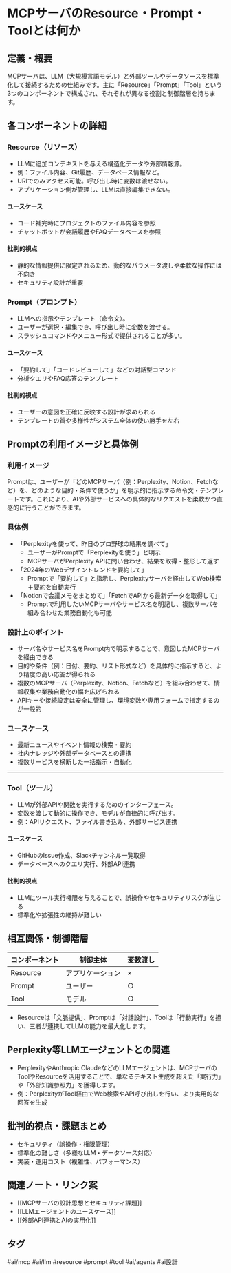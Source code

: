 # MCPサーバのResource・Prompt・Toolとは何か

## 定義・概要
MCPサーバは、LLM（大規模言語モデル）と外部ツールやデータソースを標準化して接続するための仕組みです。主に「Resource」「Prompt」「Tool」という3つのコンポーネントで構成され、それぞれが異なる役割と制御階層を持ちます。

## 各コンポーネントの詳細

### Resource（リソース）
- LLMに追加コンテキストを与える構造化データや外部情報源。
- 例：ファイル内容、Git履歴、データベース情報など。
- URIでのみアクセス可能。呼び出し時に変数は渡せない。
- アプリケーション側が管理し、LLMは直接編集できない。

#### ユースケース
- コード補完時にプロジェクトのファイル内容を参照
- チャットボットが会話履歴やFAQデータベースを参照

#### 批判的視点
- 静的な情報提供に限定されるため、動的なパラメータ渡しや柔軟な操作には不向き
- セキュリティ設計が重要

### Prompt（プロンプト）
- LLMへの指示やテンプレート（命令文）。
- ユーザーが選択・編集でき、呼び出し時に変数を渡せる。
- スラッシュコマンドやメニュー形式で提供されることが多い。

#### ユースケース
- 「要約して」「コードレビューして」などの対話型コマンド
- 分析クエリやFAQ応答のテンプレート

#### 批判的視点
- ユーザーの意図を正確に反映する設計が求められる
- テンプレートの質や多様性がシステム全体の使い勝手を左右

## Promptの利用イメージと具体例

### 利用イメージ
Promptは、ユーザーが「どのMCPサーバ（例：Perplexity、Notion、Fetchなど）を、どのような目的・条件で使うか」を明示的に指示する命令文・テンプレートです。これにより、AIや外部サービスへの具体的なリクエストを柔軟かつ直感的に行うことができます。

### 具体例
- 「Perplexityを使って、昨日のプロ野球の結果を調べて」
  - ユーザーがPromptで「Perplexityを使う」と明示
  - MCPサーバがPerplexity APIに問い合わせ、結果を取得・整形して返す
- 「2024年のWebデザイントレンドを要約して」
  - Promptで「要約して」と指示し、Perplexityサーバを経由してWeb検索＋要約を自動実行
- 「Notionで会議メモをまとめて」「FetchでAPIから最新データを取得して」
  - Promptで利用したいMCPサーバやサービス名を明記し、複数サーバを組み合わせた業務自動化も可能

### 設計上のポイント
- サーバ名やサービス名をPrompt内で明示することで、意図したMCPサーバを経由できる
- 目的や条件（例：日付、要約、リスト形式など）を具体的に指示すると、より精度の高い応答が得られる
- 複数のMCPサーバ（Perplexity、Notion、Fetchなど）を組み合わせて、情報収集や業務自動化の幅を広げられる
- APIキーや接続設定は安全に管理し、環境変数や専用フォームで指定するのが一般的

### ユースケース
- 最新ニュースやイベント情報の検索・要約
- 社内ナレッジや外部データベースとの連携
- 複数サービスを横断した一括指示・自動化

---

### Tool（ツール）
- LLMが外部APIや関数を実行するためのインターフェース。
- 変数を渡して動的に操作でき、モデルが自律的に呼び出す。
- 例：APIリクエスト、ファイル書き込み、外部サービス連携

#### ユースケース
- GitHubのIssue作成、Slackチャンネル一覧取得
- データベースへのクエリ実行、外部API連携

#### 批判的視点
- LLMにツール実行権限を与えることで、誤操作やセキュリティリスクが生じる
- 標準化や拡張性の維持が難しい

## 相互関係・制御階層
| コンポーネント | 制御主体         | 変数渡し |
|----------------|------------------|----------|
| Resource       | アプリケーション | ×        |
| Prompt         | ユーザー         | ○        |
| Tool           | モデル           | ○        |

- Resourceは「文脈提供」、Promptは「対話設計」、Toolは「行動実行」を担い、三者が連携してLLMの能力を最大化します。

## Perplexity等LLMエージェントとの関連
- PerplexityやAnthropic ClaudeなどのLLMエージェントは、MCPサーバのToolやResourceを活用することで、単なるテキスト生成を超えた「実行力」や「外部知識参照力」を獲得します。
- 例：PerplexityがTool経由でWeb検索やAPI呼び出しを行い、より実用的な回答を生成

## 批判的視点・課題まとめ
- セキュリティ（誤操作・権限管理）
- 標準化の難しさ（多様なLLM・データソース対応）
- 実装・運用コスト（複雑性、パフォーマンス）

## 関連ノート・リンク案
- [[MCPサーバの設計思想とセキュリティ課題]]
- [[LLMエージェントのユースケース]]
- [[外部API連携とAIの実用化]]

## タグ
#ai/mcp #ai/llm #resource #prompt #tool #ai/agents #ai設計
